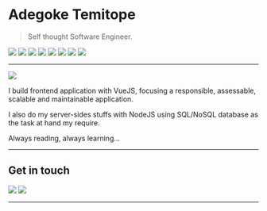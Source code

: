 # Adegoke Temitope

> Self thought Software Engineer.

![](https://img.shields.io/badge/-JavaScript-F3CF01?style=flat-square&logo=JavaScript&logoColor=fff)
![](https://img.shields.io/badge/-CSS3-254BDD?style=flat-square&logo=CSS3&labelColor=254BDD)
![](https://img.shields.io/badge/-HTML5-e34f26?style=flat-square&logo=HTML5&logoColor=fff)
![](https://img.shields.io/badge/-Node.js-8BBF3D?style=flat-square&logo=Node.js&logoColor=fff)
![](https://img.shields.io/badge/-VSCode-24A4EB?style=flat-square&logo=Visual%20Studio%20Code&logoColor=fff)
![](https://img.shields.io/badge/-Vue.js-50B280?style=flat-square&logo=Vue.js&logoColor=fff)
![](https://img.shields.io/badge/-Linux-FCC624?style=flat-square&logo=Linux&logoColor=fff)
![](https://img.shields.io/badge/-Sass-CC6699?style=flat-square&logo=Sass&logoColor=fff)

---

<div>
<img src="https://github-readme-stats.vercel.app/api?username=Devdre1909&show_icons=true&hide_border=true&icon_color=586069&title_color=a0a9af&count_private=true">
</div>

I build frontend application with VueJS, focusing a responsible, assessable, scalable and maintainable application.

I also do my server-sides stuffs with NodeJS using SQL/NoSQL database as the task at hand my require.

Always reading, always learning...

---

## Get in touch

[![](https://img.shields.io/badge/-@mDammyt-1ca0f1?style=flat-square&labelColor=1ca0f1&logo=twitter&logoColor=white)](https://twitter.com/mDammyt)
[![](https://img.shields.io/badge/-MailMe-3f4441?style=flat-square&logo=Gmail&logoColor=aa000000)](mailto:adegoketemitope1909@gmail.com)

---

